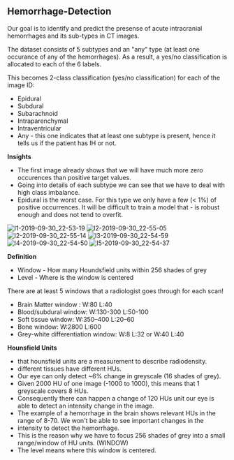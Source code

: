 ## Hemorrhage-Detection

Our goal is to identify and predict the presense of acute intracranial hemorrhages and its sub-types in CT images.  

The dataset consists of 5 subtypes and an "any" type (at least one occurance of any of the hemorrhages). As a result, a yes/no classification is allocated to each of the 6 labels. 

This becomes 2-class classification (yes/no classification) for each of the image ID:

- Epidural
- Subdural
- Subarachnoid
- Intraparenchymal
- Intraventricular
- Any - this one indicates that at least one subtype is present, hence it tells us if the patient has IH or not.

__Insights__

- The first image already shows that we will have much more zero occurences than positive target values.
- Going into details of each subtype we can see that we have to deal with high class imbalance.
- Epidural is the worst case. For this type we only have a few (< 1%) of positive occurrences. It will be difficult to train a model that - is robust enough and does not tend to overfit.

![I1-2019-09-30_22-53-19](https://user-images.githubusercontent.com/50160174/65880776-b4100a00-e3d5-11e9-8fc7-2fec1ac1cdb0.jpg)
![I2-2019-09-30_22-55-05](https://user-images.githubusercontent.com/50160174/65880778-b4100a00-e3d5-11e9-8f37-837c7e9cf997.jpg)
![I2-2019-09-30_22-55-14](https://user-images.githubusercontent.com/50160174/65880779-b4a8a080-e3d5-11e9-9b32-b21800402c6a.jpg)
![I3-2019-09-30_22-54-59](https://user-images.githubusercontent.com/50160174/65880783-b5d9cd80-e3d5-11e9-9813-83714098be4b.jpg)
![I4-2019-09-30_22-54-50](https://user-images.githubusercontent.com/50160174/65880784-b5d9cd80-e3d5-11e9-9925-e4a141fafe6f.jpg)
![I5-2019-09-30_22-54-37](https://user-images.githubusercontent.com/50160174/65880785-b5d9cd80-e3d5-11e9-83fd-d9c56b5cd516.jpg)

__Definition__

- Window - How many Houndsfield units within 256 shades of grey
- Level - Where is the window is centered

There are at least 5 windows that a radiologist goes through for each scan!

- Brain Matter window : W:80 L:40
- Blood/subdural window: W:130-300 L:50-100
- Soft tissue window: W:350–400 L:20–60
- Bone window: W:2800 L:600
- Grey-white differentiation window: W:8 L:32 or W:40 L:40

__Hounsfield Units__

- that hounsfield units are a measurement to describe radiodensity.
- different tissues have different HUs.
- Our eye can only detect ~6% change in greyscale (16 shades of grey).
- Given 2000 HU of one image (-1000 to 1000), this means that 1 greyscale covers 8 HUs.
- Consequently there can happen a change of 120 HUs unit our eye is able to detect an intensity change in the image.
- The example of a hemorrhage in the brain shows relevant HUs in the range of 8-70. We won't be able to see important changes in the 
- intensity to detect the hemorrhage.
- This is the reason why we have to focus 256 shades of grey into a small range/window of HU units. (WINDOW)
- The level means where this window is centered.




